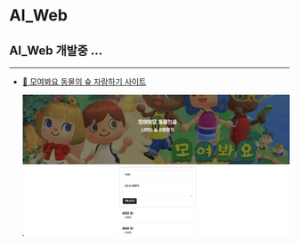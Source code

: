 # AI_Web

## AI_Web 개발중 ...

---

-   [🏡 모여봐요 동물의 숲 자랑하기 사이트](http://cafehyeon.shop/)

    ![jpg_1](./image/AnimalcrossingPage_.png)

